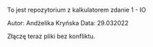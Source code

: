 To jest repozytorium z kalkulatorem zdanie 1 - IO

Autor: Andżelika Kryńska
Data: 29.032022

Złączę teraz pliki bez konfliktu.
